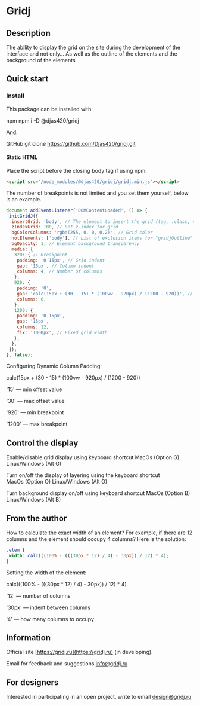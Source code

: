 # Gridj

## Description

The ability to display the grid on the site during the development of the interface and not only…
As well as the outline of the elements and the background of the elements

## Quick start

### Install

This package can be installed with:

npm
npm i -D @djas420/gridj

And:

GitHub
git clone https://github.com/Djas420/gridj.git

#### Static HTML

Place the script before the closing body tag if using npm:

```html
<script src="/node_modules/@djas420/gridj/gridj.min.js"></script>
```

The number of breakpoints is not limited and you set them yourself, below is an example.

```javascript
document.addEventListener('DOMContentLoaded', () => {
 initGridJ({
  insertGrid: 'body', // The element to insert the grid (tag, .class, #id), set the element to position: relative;
  zIndexGrid: 100, // Set z-index for grid
  bgColorColumns: 'rgba(255, 0, 0, 0.2)', // Grid color
  notElements: ['body'], // List of exclusion items for "gridjOutline" and "gridjBackground"
  bgOpacity: 1, // Element background transparency
  media: {
   320: { // Breakpoint
    padding: '0 15px', // Grid indent
    gap: '15px', // Column indent
    columns: 4, // Number of columns
   },
   920: {
    padding: '0',
    gap: 'calc(15px + (30 - 15) * (100vw - 920px) / (1200 - 920))', // Dynamic column padding
    columns: 6,
   },
   1200: {
    padding: '0 15px',
    gap: '15px',
    columns: 12,
    fix: '1000px', // Fixed grid width
   },
  },
 });
}, false);
```

Configuring Dynamic Column Padding:

calc(15px + (30 - 15) * (100vw - 920px) / (1200 - 920))

'15' — min offset value

'30' — max offset value

'920' — min breakpoint

'1200' — max breakpoint

## Control the display

Enable/disable grid display using keyboard shortcut MacOs&nbsp;(Option&nbsp;G) Linux/Windows&nbsp;(Alt&nbsp;G)

Turn on/off the display of layering using the keyboard shortcut MacOs&nbsp;(Option&nbsp;O) Linux/Windows&nbsp;(Alt&nbsp;O)

Turn background display on/off using keyboard shortcut MacOs&nbsp;(Option&nbsp;B) Linux/Windows&nbsp;(Alt&nbsp;B)

## From the author

How to calculate the exact width of an element?
For example, if there are 12 columns and the element should occupy 4 columns?
Here is the solution:

```css
.elem {
 width: calc(((100% - (((30px * 12) / 4) - 30px)) / 12) * 4);
}
```

Setting the width of the element:

calc(((100% - (((30px * 12) / 4) - 30px)) / 12) * 4)

'12' — number of columns

'30px' — indent between columns

'4' — how many columns to occupy

## Information

Official site [https://gridj.ru](https://gridj.ru) (in developing).

Email for feedback and suggestions [info@gridj.ru](mailto:info@gridj.ru)

## For designers

Interested in participating in an open project, write to email [design@gridj.ru](mailto:design@gridj.ru)
